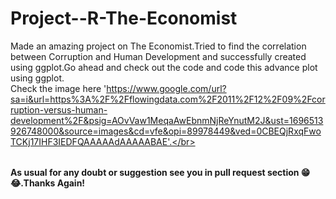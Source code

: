 # Project--R-The-Economist

<table>

Made an amazing project on The Economist.Tried to find the correlation between Corruption and Human Development and successfully created using ggplot.Go ahead and check out the code and code this advance plot using ggplot.
</br>Check the image here 'https://www.google.com/url?sa=i&url=https%3A%2F%2Fflowingdata.com%2F2011%2F12%2F09%2Fcorruption-versus-human-development%2F&psig=AOvVaw1MeqaAwEbnmNjReYnutM2J&ust=1696513926748000&source=images&cd=vfe&opi=89978449&ved=0CBEQjRxqFwoTCKj17IHF3IEDFQAAAAAdAAAAABAE'.</br>

</table>

**As usual for any doubt or suggestion see you in pull request section 😁😂.Thanks Again!**
